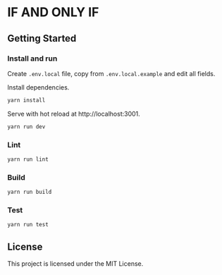 # IF AND ONLY IF

## Getting Started

### Install and run

Create `.env.local` file, copy from `.env.local.example` and edit all fields.

Install dependencies.

```bash
yarn install
```

Serve with hot reload at http://localhost:3001.

```bash
yarn run dev
```

### Lint

```bash
yarn run lint
```

### Build

```bash
yarn run build
```

### Test

```bash
yarn run test
```

## License

This project is licensed under the MIT License.
